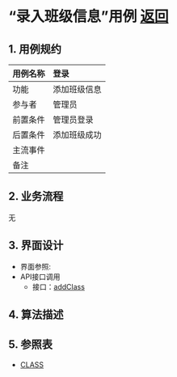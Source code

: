 # “录入班级信息”用例 [返回](../README.md)

## 1. 用例规约

|用例名称|登录|
|-------|:-------------|
|功能|添加班级信息|
|参与者|管理员|
|前置条件| 管理员登录|
|后置条件|添加班级成功|
|主流事件| |
|备注| |

## 2. 业务流程
无

## 3. 界面设计
- 界面参照: 
- API接口调用
    - 接口：[addClass](../接口/addClass.md)
    
## 4. 算法描述 

    
## 5. 参照表
- [CLASS](../数据库设计.md/#CLASS)
